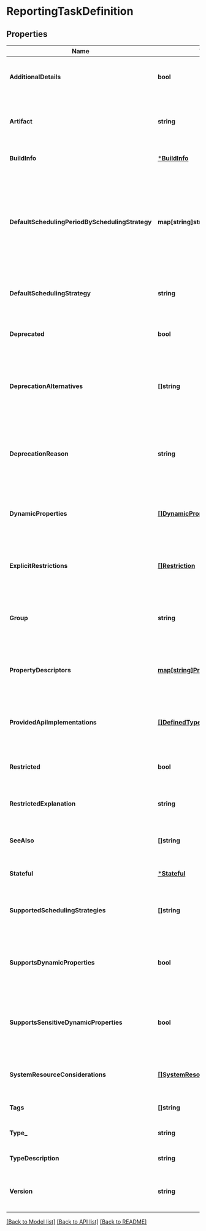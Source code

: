 # ReportingTaskDefinition

## Properties
Name | Type | Description | Notes
------------ | ------------- | ------------- | -------------
**AdditionalDetails** | **bool** | Indicates if the component has additional details documentation | [optional] [default to null]
**Artifact** | **string** | The artifact name of the bundle that provides the referenced type. | [optional] [default to null]
**BuildInfo** | [***BuildInfo**](BuildInfo.md) |  | [optional] [default to null]
**DefaultSchedulingPeriodBySchedulingStrategy** | **map[string]string** | The default scheduling period for each scheduling strategy. The scheduling period is expected to be a time period, such as \&quot;30 sec\&quot;. | [optional] [default to null]
**DefaultSchedulingStrategy** | **string** | The default scheduling strategy for the reporting task. | [optional] [default to null]
**Deprecated** | **bool** | Whether or not the component has been deprecated | [optional] [default to null]
**DeprecationAlternatives** | **[]string** | If this component has been deprecated, this optional field provides alternatives to use | [optional] [default to null]
**DeprecationReason** | **string** | If this component has been deprecated, this optional field can be used to provide an explanation | [optional] [default to null]
**DynamicProperties** | [**[]DynamicProperty**](DynamicProperty.md) | Describes the dynamic properties supported by this component | [optional] [default to null]
**ExplicitRestrictions** | [**[]Restriction**](Restriction.md) | Explicit restrictions that indicate a require permission to use the component | [optional] [default to null]
**Group** | **string** | The group name of the bundle that provides the referenced type. | [optional] [default to null]
**PropertyDescriptors** | [**map[string]PropertyDescriptor**](PropertyDescriptor.md) | Descriptions of configuration properties applicable to this component. | [optional] [default to null]
**ProvidedApiImplementations** | [**[]DefinedType**](DefinedType.md) | If this type represents a provider for an interface, this lists the APIs it implements | [optional] [default to null]
**Restricted** | **bool** | Whether or not the component has a general restriction | [optional] [default to null]
**RestrictedExplanation** | **string** | An optional description of the general restriction | [optional] [default to null]
**SeeAlso** | **[]string** | The names of other component types that may be related | [optional] [default to null]
**Stateful** | [***Stateful**](Stateful.md) |  | [optional] [default to null]
**SupportedSchedulingStrategies** | **[]string** | The supported scheduling strategies, such as TIME_DRIVER or CRON. | [optional] [default to null]
**SupportsDynamicProperties** | **bool** | Whether or not this component makes use of dynamic (user-set) properties. | [optional] [default to null]
**SupportsSensitiveDynamicProperties** | **bool** | Whether or not this component makes use of sensitive dynamic (user-set) properties. | [optional] [default to null]
**SystemResourceConsiderations** | [**[]SystemResourceConsideration**](SystemResourceConsideration.md) | The system resource considerations for the given component | [optional] [default to null]
**Tags** | **[]string** | The tags associated with this type | [optional] [default to null]
**Type_** | **string** | The fully-qualified class type | [optional] [default to null]
**TypeDescription** | **string** | The description of the type. | [optional] [default to null]
**Version** | **string** | The version of the bundle that provides the referenced type. | [optional] [default to null]

[[Back to Model list]](../README.md#documentation-for-models) [[Back to API list]](../README.md#documentation-for-api-endpoints) [[Back to README]](../README.md)

